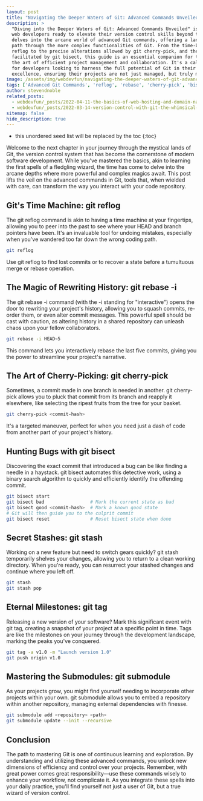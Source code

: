 ```yaml
---
layout: post
title: "Navigating the Deeper Waters of Git: Advanced Commands Unveiled"
description: >
  "Diving into the Deeper Waters of Git: Advanced Commands Unveiled" is a treasure trove for
  web developers ready to elevate their version control skills beyond the basics. This post
  delves into the arcane world of advanced Git commands, offering a lantern to illuminate the
  path through the more complex functionalities of Git. From the time-bending powers of git
  reflog to the precise alterations allowed by git cherry-pick, and the detective work
  facilitated by git bisect, this guide is an essential companion for those seeking to master
  the art of efficient project management and collaboration. It's a call to arms (or codes)
  for developers looking to harness the full potential of Git in their quest for coding
  excellence, ensuring their projects are not just managed, but truly mastered.
image: /assets/img/webdevfun/navigating-the-deeper-waters-of-git-advanced-commands-unveiled.jpg
tags: ['Advanced Git Commands', 'reflog', 'rebase', 'cherry-pick', 'bisect', 'stash', 'tag', 'submodule']
author: stevendnoble
related_posts:
  - webdevfun/_posts/2022-04-11-the-basics-of-web-hosting-and-domain-names.md
  - webdevfun/_posts/2022-03-14-version-control-with-git-the-whimsical-world-of-web-development-wizardry.md
sitemap: false
hide_description: true
---
```


* this unordered seed list will be replaced by the toc
{:toc}

Welcome to the next chapter in your journey through the mystical lands of Git, the version control system that has become the cornerstone of modern software development. While you've mastered the basics, akin to learning the first spells of a fledgling wizard, the time has come to delve into the arcane depths where more powerful and complex magics await. This post lifts the veil on the advanced commands in Git, tools that, when wielded with care, can transform the way you interact with your code repository.

## Git's Time Machine: git reflog

The git reflog command is akin to having a time machine at your fingertips, allowing you to peer into the past to see where your HEAD and branch pointers have been. It's an invaluable tool for undoing mistakes, especially when you've wandered too far down the wrong coding path.

~~~bash
git reflog
~~~

Use git reflog to find lost commits or to recover a state before a tumultuous merge or rebase operation.

## The Magic of Rewriting History: git rebase -i

The git rebase -i command (with the -i standing for "interactive") opens the door to rewriting your project's history, allowing you to squash commits, re-order them, or even alter commit messages. This powerful spell should be cast with caution, as altering history in a shared repository can unleash chaos upon your fellow collaborators.

~~~bash
git rebase -i HEAD~5
~~~

This command lets you interactively rebase the last five commits, giving you the power to streamline your project's narrative.

## The Art of Cherry-Picking: git cherry-pick

Sometimes, a commit made in one branch is needed in another. git cherry-pick allows you to pluck that commit from its branch and reapply it elsewhere, like selecting the ripest fruits from the tree for your basket.

~~~bash
git cherry-pick <commit-hash>
~~~

It's a targeted maneuver, perfect for when you need just a dash of code from another part of your project's history.

## Hunting Bugs with git bisect

Discovering the exact commit that introduced a bug can be like finding a needle in a haystack. git bisect automates this detective work, using a binary search algorithm to quickly and efficiently identify the offending commit.

~~~bash
git bisect start
git bisect bad                 # Mark the current state as bad
git bisect good <commit-hash>  # Mark a known good state
# Git will then guide you to the culprit commit
git bisect reset               # Reset bisect state when done
~~~

## Secret Stashes: git stash

Working on a new feature but need to switch gears quickly? git stash temporarily shelves your changes, allowing you to return to a clean working directory. When you're ready, you can resurrect your stashed changes and continue where you left off.

~~~bash
git stash
git stash pop
~~~

## Eternal Milestones: git tag

Releasing a new version of your software? Mark this significant event with git tag, creating a snapshot of your project at a specific point in time. Tags are like the milestones on your journey through the development landscape, marking the peaks you've conquered.

~~~bash
git tag -a v1.0 -m "Launch version 1.0"
git push origin v1.0
~~~

## Mastering the Submodules: git submodule

As your projects grow, you might find yourself needing to incorporate other projects within your own. git submodule allows you to embed a repository within another repository, managing external dependencies with finesse.

~~~bash
git submodule add <repository> <path>
git submodule update --init --recursive
~~~

## Conclusion

The path to mastering Git is one of continuous learning and exploration. By understanding and utilizing these advanced commands, you unlock new dimensions of efficiency and control over your projects. Remember, with great power comes great responsibility—use these commands wisely to enhance your workflow, not complicate it. As you integrate these spells into your daily practice, you'll find yourself not just a user of Git, but a true wizard of version control.